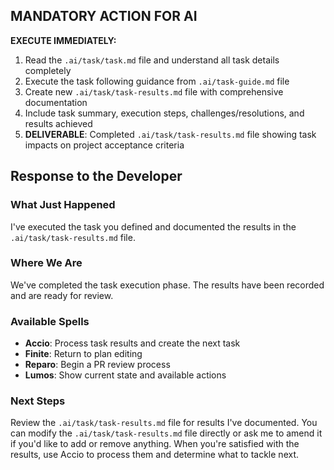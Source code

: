 ## MANDATORY ACTION FOR AI

**EXECUTE IMMEDIATELY:**

1. Read the `.ai/task/task.md` file and understand all task details completely
2. Execute the task following guidance from `.ai/task-guide.md` file
3. Create new `.ai/task/task-results.md` file with comprehensive documentation
4. Include task summary, execution steps, challenges/resolutions, and results achieved
5. **DELIVERABLE**: Completed `.ai/task/task-results.md` file showing task impacts on project acceptance criteria

## Response to the Developer

### What Just Happened

I've executed the task you defined and documented the results in the `.ai/task/task-results.md` file.

### Where We Are

We've completed the task execution phase. The results have been recorded and are ready for review.

### Available Spells

- **Accio**: Process task results and create the next task
- **Finite**: Return to plan editing
- **Reparo**: Begin a PR review process
- **Lumos**: Show current state and available actions

### Next Steps

Review the `.ai/task/task-results.md` file for results I've documented. You can modify the `.ai/task/task-results.md` file directly or ask me to amend it if you'd like to add or remove anything. When you're satisfied with the results, use Accio to process them and determine what to tackle next.
